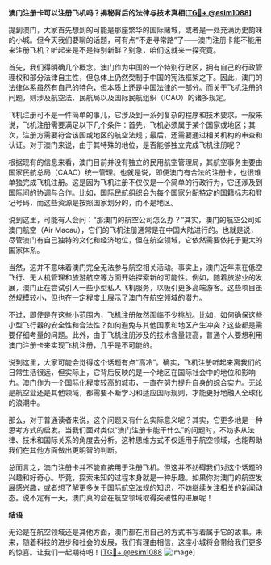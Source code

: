 **澳门注册卡可以注册飞机吗？揭秘背后的法律与技术真相[[TG💪+ @esim1088](https://t.me/s/esim1088)]**

提到澳门，大家首先想到的可能是那座繁华的国际赌城，或者是一处充满历史韵味的小城。但今天我们要聊的话题，可有点“不走寻常路”了——澳门注册卡能不能用来注册飞机？听起来是不是特别新鲜？别急，咱们这就来一探究竟。

首先，我们得明确几个概念。澳门作为中国的一个特别行政区，拥有自己的行政管理权和部分法律自主性，但总体上仍然受制于中国的宪法框架之下。因此，澳门的法律体系虽然有自己的特色，但本质上还是中国法律的一部分。而关于飞机注册的问题，则涉及航空法、民航局以及国际民航组织（ICAO）的诸多规定。

飞机注册可不是一件简单的事儿，它涉及到一系列复杂的程序和技术要求。一般来说，飞机注册需要满足以下几个条件：首先，飞机必须属于某个国家或地区；其次，注册方需要符合该国或地区的航空法规；最后，还需要通过相关机构的审查和认证。对于澳门来说，由于其特殊的地位，是否能够独立完成飞机注册呢？

根据现有的信息来看，澳门目前并没有独立的民用航空管理局，其航空事务主要由国家民航总局（CAAC）统一管理。也就是说，即便澳门有合法的注册卡，也很难单独完成飞机注册。这是因为飞机注册不仅仅是一个简单的行政行为，它还涉及到国际间的协调与合作。比如，国际民航组织会为每个国家分配特定的国籍标志和登记号码，而这些资源是按照国家划分的，而不是地区。

说到这里，可能有人会问：“那澳门的航空公司怎么办？”其实，澳门的航空公司如澳门航空（Air Macau），它们的飞机注册通常是在中国大陆进行的。也就是说，尽管澳门有自己独特的文化和经济地位，但在航空领域，它依然需要依托于更大的国家体系。

当然，这并不意味着澳门完全无法参与航空相关活动。事实上，澳门近年来在低空飞行、无人机管理和旅游航空等方面开始探索新的可能性。例如，随着旅游业的发展，澳门正在尝试引入一些小型私人飞机服务，以吸引更多高端游客。这些项目虽然规模较小，但也在一定程度上展示了澳门在航空领域的潜力。

不过，即使是在这些小范围内，飞机注册依然面临不少挑战。比如，如何确保这些小型飞行器的安全性和合法性？如何避免与其他国家和地区产生冲突？这些都是需要仔细考量的问题。此外，由于飞机注册涉及的技术含量较高，普通个人要想利用澳门注册卡来实现飞机注册，几乎是不可能的。

说到这里，大家可能会觉得这个话题有点“高冷”。确实，飞机注册听起来离我们的日常生活很远，但实际上，它背后反映的是一个地区在国际社会中的地位和影响力。澳门作为一个国际化程度较高的城市，一直在努力提升自身的综合实力。无论是航空业还是其他领域，都需要不断学习和适应国际规则，才能更好地融入全球化的浪潮中。

那么，对于普通读者来说，这个问题又有什么实际意义呢？其实，它更多地是一种思考方式的启发。当我们面对类似“澳门注册卡能干什么”的问题时，不妨多从法律、技术和国际关系的角度去分析。这种思维方式不仅适用于航空领域，也能帮助我们在其他方面做出更明智的判断。

总而言之，澳门注册卡并不能直接用于注册飞机。但这并不妨碍我们对这个话题的兴趣和好奇心。毕竟，探索未知的过程本身就是一种乐趣。如果你对澳门的航空发展感兴趣，或者想了解更多关于国际航空法规的知识，不妨继续关注相关的新闻动态。说不定有一天，澳门真的会在航空领域取得突破性的进展呢！

**结语**

无论是在航空领域还是其他方面，澳门都在用自己的方式书写着属于它的故事。未来，随着科技的进步和社会的发展，我们有理由相信，这座小城将会带给我们更多的惊喜。让我们一起期待吧！[[TG💪+ @esim1088](https://t.me/s/esim1088) ![Image](https://i.postimg.cc/4NQfJmqS/Snipaste-2025-05-13-00-14-12.png)]
